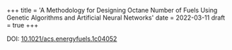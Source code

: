 +++
title = 'A Methodology for Designing Octane Number of Fuels Using Genetic Algorithms and Artificial Neural Networks'
date = 2022-03-11
draft = true
+++

DOI: [10.1021/acs.energyfuels.1c04052](https://doi.org/10.1021/acs.energyfuels.1c04052)